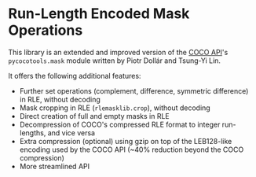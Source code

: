# Run-Length Encoded Mask Operations

This library is an extended and improved version of the [COCO API](https://github.com/cocodataset/cocoapi)'s `pycocotools.mask` module written by Piotr Dollár and Tsung-Yi Lin.

It offers the following additional features:

- Further set operations (complement, difference, symmetric difference) in RLE, without decoding
- Mask cropping in RLE (`rlemasklib.crop`), without decoding
- Direct creation of full and empty masks in RLE
- Decompression of COCO's compressed RLE format to integer run-lengths, and vice versa
- Extra compression (optional) using gzip on top of the LEB128-like encoding used by the COCO API (~40% reduction beyond the COCO compression)
- More streamlined API
